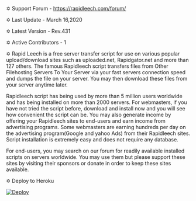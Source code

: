 ✡️ Support Forum - https://rapidleech.com/forum/

✡️ Last Update - March 16,2020

✡️ Latest Version - Rev.431 

✡️ Active Contributors - 1

✡️ Rapid Leech is a free server transfer script for use on various popular upload/download sites such as uploaded.net, Rapidgator.net and more than 127 others. The famous Rapidleech script transfers files from Other Filehosting Servers To Your Server via your fast servers connection speed and dumps the file on your server. You may then download these files from your server anytime later.

Rapidleech script has being used by more than 5 million users worldwide and has being installed on more than 2000 servers.
For webmasters, if you have not tried the script before, download and install now and you will see how convenient the script can be. You may also generate income by offering your Rapidleech sites to end-users and earn income from advertising programs. Some webmasters are earning hundreds per day on the advertising program(Google and yahoo Ads) from their Rapidleech sites. Script installation is extremely easy and does not require any database.

For end-users, you may search on our forum for readily available installed scripts on servers worldwide. You may use them but please support these sites by visiting their sponsors or donate in order to keep these sites available.

✡️ Deploy to Heroku

[![Deploy](https://www.herokucdn.com/deploy/button.svg)](https://heroku.com/deploy?template=https://github.com/Ambi12255/rapidleech/master/README.md)
